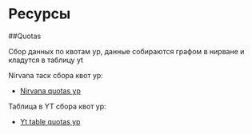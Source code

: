 Ресурсы
===
##Quotas

Сбор данных по квотам yp, данные собираются графом в нирване и кладутся в таблицу yt

Nirvana таск сбора квот yp:
 - [Nirvana quotas yp](https://nirvana.yandex-team.ru/flow/9df7167a-09c2-4f83-96b2-a2cf9d466220/0c8a0d72-8792-430c-a43d-13495453f612/graph)

Таблица в YT сбора квот yp:
 - [Yt table quotas yp](https://yt.yandex-team.ru/hahn/navigation?path=//home/capacity_planning/reserves/quotas/yp/yp)
